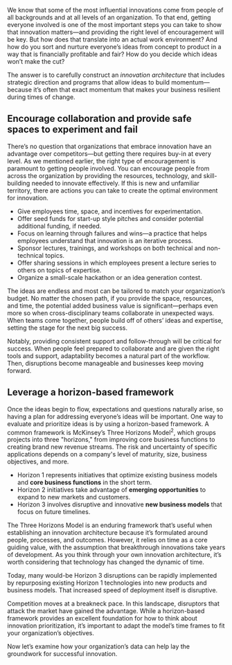 We know that some of the most influential innovations come from people of all backgrounds and at all levels of an organization. To that end, getting everyone involved is one of the most important steps you can take to show that innovation matters—and providing the right level of encouragement will be key. But how does that translate into an actual work environment? And how do you sort and nurture everyone’s ideas from concept to product in a way that is financially profitable and fair? How do you decide which ideas won’t make the cut?  

The answer is to carefully construct an *innovation architecture* that includes strategic direction and programs that allow ideas to build momentum—because it’s often that exact momentum that makes your business resilient during times of change.

## Encourage collaboration and provide safe spaces to experiment and fail

There’s no question that organizations that embrace innovation have an advantage over competitors—but getting there requires buy-in at every level. As we mentioned earlier, the right type of encouragement is paramount to getting people involved. You can encourage people from across the organization by providing the resources, technology, and skill-building needed to innovate effectively. If this is new and unfamiliar territory, there are actions you can take to create the optimal environment for innovation.

* Give employees time, space, and incentives for experimentation.
* Offer seed funds for start-up style pitches and consider potential additional funding, if needed.
* Focus on learning through failures and wins—a practice that helps employees understand that innovation is an iterative process.
* Sponsor lectures, trainings, and workshops on both technical and non-technical topics.
* Offer sharing sessions in which employees present a lecture series to others on topics of expertise.  
* Organize a small-scale hackathon or an idea generation contest.

The ideas are endless and most can be tailored to match your organization’s budget. No matter the chosen path, if you provide the space, resources, and time, the potential added business value is significant—perhaps even more so when cross-disciplinary teams collaborate in unexpected ways. When teams come together, people build off of others’ ideas and expertise, setting the stage for the next big success.

Notably, providing consistent support and follow-through will be critical for success. When people feel prepared to collaborate and are given the right tools and support, adaptability becomes a natural part of the workflow. Then, disruptions become manageable and businesses keep moving forward.

## Leverage a horizon-based framework

Once the ideas begin to flow, expectations and questions naturally arise, so having a plan for addressing everyone’s ideas will be important. One way to evaluate and prioritize ideas is by using a horizon-based framework. A common framework is McKinsey’s Three Horizons Model<sup>2</sup>, which groups projects into three "horizons," from improving core business functions to creating brand new revenue streams. The risk and uncertainty of specific applications depends on a company's level of maturity, size, business objectives, and more.

* Horizon 1 represents initiatives that optimize existing business models and **core business functions** in the short term.
* Horizon 2 initiatives take advantage of **emerging opportunities** to expand to new markets and customers.
* Horizon 3 involves disruptive and innovative **new business models** that focus on future timelines.

The Three Horizons Model is an enduring framework that’s useful when establishing an innovation architecture because it’s formulated around people, processes, and outcomes. However, it relies on time as a core guiding value, with the assumption that breakthrough innovations take years of development. As you think through your own innovation architecture, it’s worth considering that technology has changed the dynamic of time.

Today, many would-be Horizon 3 disruptions can be rapidly implemented by repurposing existing Horizon 1 technologies into new products and business models. That increased speed of deployment itself is disruptive.

Competition moves at a breakneck pace. In this landscape, disruptors that attack the market have gained the advantage. While a horizon-based framework provides an excellent foundation for how to think about innovation prioritization, it’s important to adapt the model’s time frames to fit your organization’s objectives.  

Now let’s examine how your organization’s data can help lay the groundwork for successful innovation.
